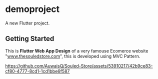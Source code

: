 # demoproject

A new Flutter project.

## Getting Started

This is **Flutter Web App Design** of a very famouse Ecomerce website "www.thesouledstore.com", this is developed using MVC Pattern.



https://github.com/AuwaisQ/Souled-Store/assets/53910217/42b9ce83-cf80-4777-8cd1-1cd1bbe6f587

